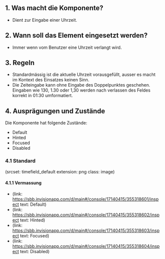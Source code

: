 ## 1. Was macht die Komponente?
* Dient zur Eingabe einer Uhrzeit.

## 2. Wann soll das Element eingesetzt werden?
* Immer wenn vom Benutzer eine Uhrzeit verlangt wird.

## 3. Regeln 
* Standardmässig ist die aktuelle Uhrzeit vorausgefüllt, ausser es macht im Kontext des Einsatzes keinen Sinn.
* Die Zeiteingabe kann ohne Eingabe des Doppelpunktes geschehen. Eingaben wie 130, 1.30 oder 1,30 werden nach verlassen des Feldes korrekt in 01:30 umformatiert.

## 4. Ausprägungen und Zustände 
Die Komponente hat folgende Zustände:
* Default
* Hinted
* Focused
* Disabled

### 4.1 Standard
(srcset: timefield_default extension: png class: image)

#### 4.1.1 Vermassung
* (link: https://sbb.invisionapp.com/d/main#/console/17140415/355318601/inspect text: Default)
* (link: https://sbb.invisionapp.com/d/main#/console/17140415/355318602/inspect text: Hinted)
* (link: https://sbb.invisionapp.com/d/main#/console/17140415/355318603/inspect text: Focused)
* (link: https://sbb.invisionapp.com/d/main#/console/17140415/355318604/inspect text: Disabled)